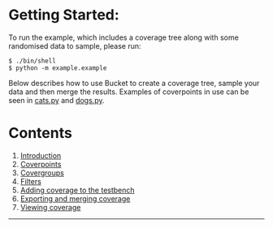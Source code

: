 <!--
  ~ SPDX-License-Identifier: MIT
  ~ Copyright (c) 2023-2024 Vypercore. All Rights Reserved
  -->

# Getting Started:

To run the example, which includes a coverage tree along with some randomised data to sample, please run:

```
$ ./bin/shell
$ python -m example.example
```

Below describes how to use Bucket to create a coverage tree, sample your data and then merge the results. Examples of coverpoints in use can be seen in [cats.py](https://github.com/VyperCore/bucket/blob/main/example/cats.py) and [dogs.py](https://github.com/VyperCore/bucket/blob/main/example/dogs.py).

# Contents
1. [Introduction](introduction.md)
2. [Coverpoints](coverpoints.md)
3. [Covergroups](covergroups.md)
4. [Filters](filters.md)
5. [Adding coverage to the testbench](add_to_testbench.md)
6. [Exporting and merging coverage](export_and_merge.md)
7. [Viewing coverage](viewing_coverage.md)


---
